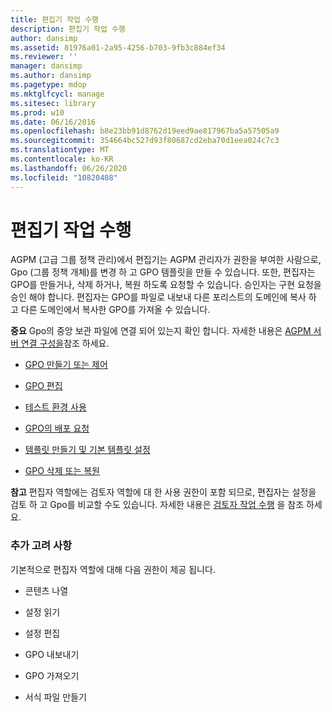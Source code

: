 ```yaml
---
title: 편집기 작업 수행
description: 편집기 작업 수행
author: dansimp
ms.assetid: 81976a01-2a95-4256-b703-9fb3c884ef34
ms.reviewer: ''
manager: dansimp
ms.author: dansimp
ms.pagetype: mdop
ms.mktglfcycl: manage
ms.sitesec: library
ms.prod: w10
ms.date: 06/16/2016
ms.openlocfilehash: b8e23bb91d8762d19eed9ae817967ba5a57505a9
ms.sourcegitcommit: 354664bc527d93f80687cd2eba70d1eea024c7c3
ms.translationtype: MT
ms.contentlocale: ko-KR
ms.lasthandoff: 06/26/2020
ms.locfileid: "10820408"
---
```

# 편집기 작업 수행


AGPM (고급 그룹 정책 관리)에서 편집기는 AGPM 관리자가 권한을 부여한 사람으로, Gpo (그룹 정책 개체)를 변경 하 고 GPO 템플릿을 만들 수 있습니다. 또한, 편집자는 GPO를 만들거나, 삭제 하거나, 복원 하도록 요청할 수 있습니다. 승인자는 구현 요청을 승인 해야 합니다. 편집자는 GPO를 파일로 내보내 다른 포리스트의 도메인에 복사 하 고 다른 도메인에서 복사한 GPO를 가져올 수 있습니다.

**중요**  Gpo의 중앙 보관 파일에 연결 되어 있는지 확인 합니다. 자세한 내용은 [AGPM 서버 연결 구성을](configure-an-agpm-server-connection-agpm40.md)참조 하세요.

 

-   [GPO 만들기 또는 제어](creating-or-controlling-a-gpo-agpm40-ed.md)

-   [GPO 편집](editing-a-gpo-agpm40.md)

-   [테스트 환경 사용](using-a-test-environment.md)

-   [GPO의 배포 요청](request-deployment-of-a-gpo-agpm40.md)

-   [템플릿 만들기 및 기본 템플릿 설정](creating-a-template-and-setting-a-default-template-agpm40.md)

-   [GPO 삭제 또는 복원](deleting-or-restoring-a-gpo-agpm40.md)

**참고**  편집자 역할에는 검토자 역할에 대 한 사용 권한이 포함 되므로, 편집자는 설정을 검토 하 고 Gpo를 비교할 수도 있습니다. 자세한 내용은 [검토자 작업 수행](performing-reviewer-tasks-agpm40.md) 을 참조 하세요.

 

### 추가 고려 사항

기본적으로 편집자 역할에 대해 다음 권한이 제공 됩니다.

-   콘텐츠 나열

-   설정 읽기

-   설정 편집

-   GPO 내보내기

-   GPO 가져오기

-   서식 파일 만들기

 

 





